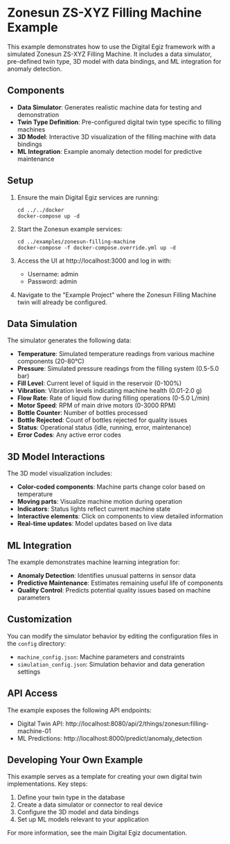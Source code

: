 # Zonesun ZS-XYZ Filling Machine Example

This example demonstrates how to use the Digital Egiz framework with a simulated Zonesun ZS-XYZ Filling Machine. It includes a data simulator, pre-defined twin type, 3D model with data bindings, and ML integration for anomaly detection.

## Components

- **Data Simulator**: Generates realistic machine data for testing and demonstration
- **Twin Type Definition**: Pre-configured digital twin type specific to filling machines
- **3D Model**: Interactive 3D visualization of the filling machine with data bindings
- **ML Integration**: Example anomaly detection model for predictive maintenance

## Setup

1. Ensure the main Digital Egiz services are running:
   ```
   cd ../../docker
   docker-compose up -d
   ```

2. Start the Zonesun example services:
   ```
   cd ../examples/zonesun-filling-machine
   docker-compose -f docker-compose.override.yml up -d
   ```

3. Access the UI at http://localhost:3000 and log in with:
   - Username: admin
   - Password: admin

4. Navigate to the "Example Project" where the Zonesun Filling Machine twin will already be configured.

## Data Simulation

The simulator generates the following data:

- **Temperature**: Simulated temperature readings from various machine components (20-80°C)
- **Pressure**: Simulated pressure readings from the filling system (0.5-5.0 bar)
- **Fill Level**: Current level of liquid in the reservoir (0-100%)
- **Vibration**: Vibration levels indicating machine health (0.01-2.0 g)
- **Flow Rate**: Rate of liquid flow during filling operations (0-5.0 L/min)
- **Motor Speed**: RPM of main drive motors (0-3000 RPM)
- **Bottle Counter**: Number of bottles processed
- **Bottle Rejected**: Count of bottles rejected for quality issues
- **Status**: Operational status (idle, running, error, maintenance)
- **Error Codes**: Any active error codes

## 3D Model Interactions

The 3D model visualization includes:

- **Color-coded components**: Machine parts change color based on temperature
- **Moving parts**: Visualize machine motion during operation
- **Indicators**: Status lights reflect current machine state
- **Interactive elements**: Click on components to view detailed information
- **Real-time updates**: Model updates based on live data

## ML Integration

The example demonstrates machine learning integration for:

- **Anomaly Detection**: Identifies unusual patterns in sensor data
- **Predictive Maintenance**: Estimates remaining useful life of components
- **Quality Control**: Predicts potential quality issues based on machine parameters

## Customization

You can modify the simulator behavior by editing the configuration files in the `config` directory:

- `machine_config.json`: Machine parameters and constraints
- `simulation_config.json`: Simulation behavior and data generation settings

## API Access

The example exposes the following API endpoints:

- Digital Twin API: http://localhost:8080/api/2/things/zonesun:filling-machine-01
- ML Predictions: http://localhost:8000/predict/anomaly_detection

## Developing Your Own Example

This example serves as a template for creating your own digital twin implementations. Key steps:

1. Define your twin type in the database
2. Create a data simulator or connector to real device
3. Configure the 3D model and data bindings
4. Set up ML models relevant to your application

For more information, see the main Digital Egiz documentation.

